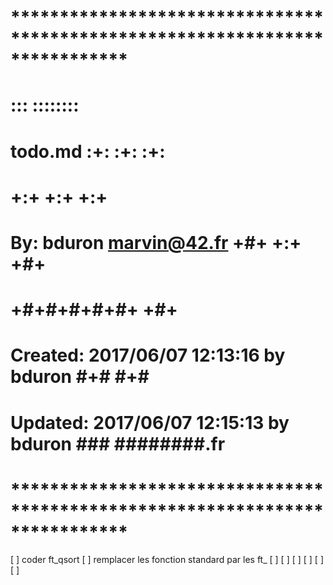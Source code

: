 # **************************************************************************** #
#                                                                              #
#                                                         :::      ::::::::    #
#    todo.md                                            :+:      :+:    :+:    #
#                                                     +:+ +:+         +:+      #
#    By: bduron <marvin@42.fr>                      +#+  +:+       +#+         #
#                                                 +#+#+#+#+#+   +#+            #
#    Created: 2017/06/07 12:13:16 by bduron            #+#    #+#              #
#    Updated: 2017/06/07 12:15:13 by bduron           ###   ########.fr        #
#                                                                              #
# **************************************************************************** #

[ ] coder ft_qsort 
[ ] remplacer les fonction standard par les ft_
[ ] 
[ ] 
[ ] 
[ ] 
[ ] 
[ ] 
